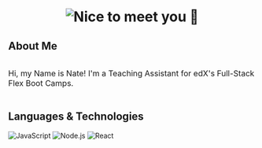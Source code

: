 <h1 align="center">
<img src="https://readme-typing-svg.herokuapp.com?font=Fira+Code&pause=1000&color=A7B0ED&width=435&lines=Nice+to+you+meet+you%2C+I'm+Nate.+%F0%9F%91%8B"
alt="Nice to meet you 👋">
</h1>

## About Me

<div style="display: flex">
<p style="font-size: 16px">
  Hi, my Name is Nate! I'm a Teaching Assistant for edX's Full-Stack Flex Boot Camps.<br />
</p>
</div>

## Languages & Technologies

![JavaScript](https://img.shields.io/badge/-JavaScript-393D5A?&logo=JavaScript)
![Node.js](https://img.shields.io/badge/-Node.js-393D5A?&logo=node.js)
![React](https://img.shields.io/badge/-React-393D5A?&logo=React)

